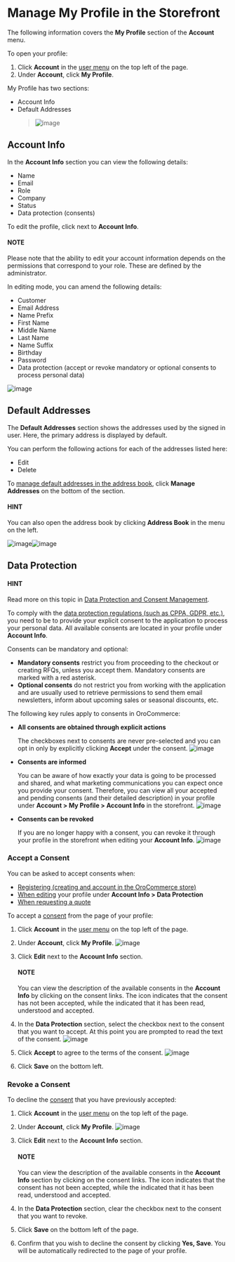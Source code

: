 <a id="frontstore-guide-profile"></a>

# Manage My Profile in the Storefront

The following information covers the **My Profile** section of the **Account** menu.

<!-- begin -->

To open your profile:

1. Click **Account** in the [user menu](../../getting-started/general-layout.md#frontstore-guide-navigation-user-menu) on the top left of the page.
2. Under **Account**, click **My Profile**.

My Profile has two sections:

* Account Info
* Default Addresses
  > ![image](user/img/storefront/profile/MyProfilePage.png)

<a id="frontstore-guide-profile-account"></a>

## Account Info

In the **Account Info** section you can view the following details:

* Name
* Email
* Role
* Company
* Status
* Data protection (consents)

To edit the profile, click <i class="fas fa-pencil-alt" aria-hidden="true"></i> next to **Account Info**.

#### NOTE
Please note that the ability to edit your account information depends on the permissions that correspond to your role. These are defined by the administrator.

In editing mode, you can amend the following details:

* Customer
* Email Address
* Name Prefix
* First Name
* Middle Name
* Last Name
* Name Suffix
* Birthday
* Password
* Data protection (accept or revoke mandatory or optional consents to process personal data)

![image](user/img/storefront/profile/MyProfilePageEdit.png)

<a id="frontstore-guide-profile-default-addresses"></a>

## Default Addresses

The **Default Addresses** section shows the addresses used by the signed in user. Here, the primary address is displayed by default.

You can perform the following actions for each of the addresses listed here:

* Edit <i class="fas fa-pencil-alt" aria-hidden="true"></i>
* Delete <i class="fas fa-trash-alt" aria-hidden="true"></i>

To [manage default addresses in the address book](../address-book/index.md#frontstore-guide-company-address), click **Manage Addresses** on the bottom of the section.

#### HINT
You can also open the address book by clicking **Address Book** in the menu on the left.

![image](user/img/storefront/profile/MyProfileManageAddresses.png)![image](user/img/storefront/profile/MyProfileAddressBooks.png)

<a id="frontstore-guide-profile-consents"></a>

## Data Protection

#### HINT
Read more on this topic in [Data Protection and Consent Management](../../../concept-guides/administration/consents/index.md#user-guide-consents).

To comply with the [data protection regulations (such as CPPA, GDPR, etc.)](../../../concept-guides/administration/consents/index.md#user-guide-consents), you need to be to provide your explicit consent to the application to process your personal data. All available consents are located in your profile under **Account Info**.

Consents can be mandatory and optional:

* **Mandatory consents** restrict you from proceeding to the checkout or creating RFQs, unless you accept them. Mandatory consents are marked with a red asterisk.
* **Optional consents** do not restrict you from working with the application and are usually used to retrieve permissions to send them email newsletters, inform about upcoming sales or seasonal discounts, etc.

The following key rules apply to consents in OroCommerce:

* **All consents are obtained through explicit actions**

  The checkboxes next to consents are never pre-selected and you can opt in only by explicitly clicking **Accept** under the consent.
  ![image](user/img/storefront/profile/explicit_accept_consent.png)
* **Consents are informed**

  You can be aware of how exactly your data is going to be processed and shared, and what marketing communications you can expect once you provide your consent. Therefore, you can view all your accepted and pending consents (and their detailed description) in your profile under **Account > My Profile > Account Info** in the storefront.
  ![image](user/img/storefront/profile/data_protection_my_profile.png)
* **Consents can be revoked**

  If you are no longer happy with a consent, you can revoke it through your profile in the storefront when editing your **Account Info**.
  ![image](user/img/storefront/profile/revoke_consent.png)

<a id="frontstore-guide-profile-consents-accept"></a>

### Accept a Consent

You can be asked to accept consents when:

* [Registering (creating and account in the OroCommerce store)](../../register/create-account.md#frontstore-guide-getting-started-overview-create-account)
* [When editing](#frontstore-guide-profile-account) your profile under **Account Info > Data Protection**
* [When requesting a quote](../rfq/index.md#frontstore-guide-rfq)

<!-- comment: :ref:`At the first step of the checkout <>` -->

To accept a [consent](#frontstore-guide-profile-consents) from the page of your profile:

1. Click **Account** in the [user menu](../../getting-started/general-layout.md#frontstore-guide-navigation-user-menu) on the top left of the page.
2. Under **Account**, click **My Profile**.
   ![image](user/img/storefront/profile/accept_consent.png)
3. Click <i class="fa fa-edit fa-lg" aria-hidden="true"></i> **Edit** next to the **Account Info** section.

   #### NOTE
   You can view the description of the available consents in the **Account Info** by clicking on the consent links. The <i class="fa fa-minus-circle fa-lg" aria-hidden="true"></i> icon indicates that the consent has not been accepted, while the <i class="fa fa-check fa-lg" aria-hidden="true"></i> indicated that it has been read, understood and accepted.
4. In the **Data Protection** section, select the checkbox next to the consent that you want to accept. At this point you are prompted to read the text of the consent.
   ![image](user/img/storefront/profile/accept_consent_explicitly.png)
5. Click **Accept** to agree to the terms of the consent.
   ![image](user/img/storefront/profile/accept_consent_form_my_profile.png)
6. Click **Save** on the bottom left.

<a id="frontstore-guide-profile-consents-revoke"></a>

### Revoke a Consent

To decline the [consent](#frontstore-guide-profile-consents) that you have previously accepted:

1. Click **Account** in the [user menu](../../getting-started/general-layout.md#frontstore-guide-navigation-user-menu) on the top left of the page.
2. Under **Account**, click **My Profile**.
   ![image](user/img/storefront/profile/data_protection_section_my_profile_consent_accepted.png)
3. Click <i class="fa fa-edit fa-lg" aria-hidden="true"></i> **Edit** next to the **Account Info** section.

   #### NOTE
   You can view the description of the available consents in the **Account Info** section by clicking on the consent links. The <i class="fa fa-minus-circle fa-lg" aria-hidden="true"></i> icon indicates that the consent has not been accepted, while the <i class="fa fa-check fa-lg" aria-hidden="true"></i> indicated that it has been read, understood and accepted.
4. In the **Data Protection** section, clear the checkbox next to the consent that you want to revoke.
5. Click **Save** on the bottom left of the page.
6. Confirm that you wish to decline the consent by clicking **Yes, Save**. You will be automatically redirected to the page of your profile.

<!-- comment: Double check the button. Should be changed into No, Cancel and Yes, Decline -->
<!-- fa-bars = fa-navicon -->
<!-- Ic Tiles is used as Set As Default in saved views, and as tiles in display layout options -->
<!-- IcPencil refers to Rename in Commerce and Inline Editing in CRM -->
<!-- Check mark in the square. -->
<!-- SortDesc is also used as drop-down arrow -->
<!-- finish -->
